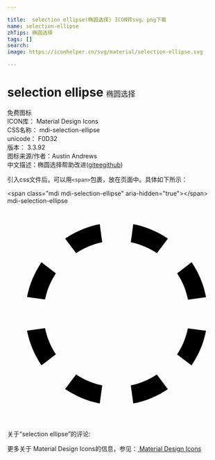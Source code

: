 ```yaml
---

title:  selection ellipse(椭圆选择) ICON转svg、png下载
name: selection-ellipse
zhTips: 椭圆选择
tags: []
search: 
image: https://iconhelper.cn/svg/material/selection-ellipse.svg

---
```


# selection ellipse  <small style="font-size: 60%;font-weight: 100">椭圆选择</small>


<div class="detail-page">
<p>
<span><span class="badge-success badge">免费图标</span> </span>
<br/>
<span>
ICON库：
<span class="badge-secondary badge">Material Design Icons</span> 
</span>
<br/>
<span>
CSS名称：
<span class="badge-secondary badge">mdi-selection-ellipse</span> 
</span>
<br/>
<span>
unicode：
<span class="badge-secondary badge">F0D32</span> 
<copy-btn content='F0D32' btn-title=""></copy-btn>
<copy-btn :content='String.fromCodePoint(parseInt("F0D32", 16))' btn-title="复制U"></copy-btn>
</span>
<br/>
<span>
版本：
<span class="badge-secondary badge">3.3.92</span> 
</span>
<br/>
<span>图标来源/作者：<span class="badge-light badge">Austin Andrews</span></span> 
<br/>
<span class="zh-detail">中文描述：<span class="badge-primary badge">椭圆选择</span><span class="help-link"><span>帮助改进</span>(<a href="https://gitee.com/liuwave/icon-helper/edit/master/json/material/selection-ellipse.json" target="_blank" rel="noopener noreferrer">gitee</a><a href="https://github.com/liuwave/icon-helper/edit/master/json/material/selection-ellipse.json" target="_blank" rel="noopener noreferrer">github</a></span>)</span><br/>
</p>
</div>
<div class="alert alert-dark">
  <i class="mdi mdi-selection-ellipse mdi-48px"></i>
  <i class="mdi mdi-selection-ellipse mdi-36px"></i>
  <i class="mdi mdi-selection-ellipse mdi-24px"></i>
  <i class="mdi mdi-selection-ellipse mdi-18px"></i>
</div>
<div>
  <p>引入css文件后，可以用<code>&lt;span&gt;</code>包裹，放在页面中。具体如下所示：    
  </p>
  <div class="alert alert-primary" style="font-size: 14px">
    &lt;span class="mdi mdi-selection-ellipse" aria-hidden="true"&gt;&lt;/span&gt;
    <copy-btn content='<span class="mdi mdi-selection-ellipse" aria-hidden="true"></span>'></copy-btn>
  </div>
  <div class="alert alert-secondary">
    <i class="mdi mdi-selection-ellipse"
    style="font-size: 24px"
    aria-hidden="true"></i> mdi-selection-ellipse
    <copy-btn content="mdi-selection-ellipse" btn-title="复制图标名称"></copy-btn>
  </div>
</div>
<div id="svg" class="svg-wrap">
<svg xmlns="http://www.w3.org/2000/svg" viewBox="0 0 24 24"><path d="M6.35,20.25L7.56,18.66C8.42,19.23 9.39,19.64 10.43,19.85L10.16,21.83C8.77,21.57 7.5,21 6.35,20.25M16.43,18.66L17.64,20.26C16.5,21.03 15.23,21.57 13.84,21.83L13.57,19.85C14.61,19.64 15.57,19.23 16.43,18.66M19.84,13.59L21.83,13.86C21.57,15.25 21,16.54 20.24,17.66L18.65,16.45C19.22,15.6 19.63,14.63 19.84,13.59M2.17,13.84L4.15,13.57C4.36,14.61 4.77,15.58 5.34,16.44L3.75,17.65C3,16.5 2.43,15.23 2.17,13.84M18.66,7.56L20.25,6.35C21.03,7.5 21.58,8.78 21.83,10.18L19.85,10.45C19.64,9.4 19.23,8.42 18.66,7.56M13.57,4.15L13.84,2.17C15.23,2.43 16.5,3 17.65,3.75L16.44,5.34C15.58,4.77 14.61,4.36 13.57,4.15M7.56,5.34L6.35,3.75C7.5,3 8.77,2.43 10.16,2.17L10.43,4.15C9.39,4.36 8.42,4.77 7.56,5.34M4.15,10.43L2.17,10.16C2.43,8.77 3,7.5 3.75,6.35L5.34,7.56C4.77,8.42 4.36,9.39 4.15,10.43Z" /></svg>
</div>
<detail full-name='mdi-selection-ellipse'></detail>
<div>
<p>关于“selection ellipse”的评论:</p>
</div>
<Vssue title="关于“selection ellipse”的评论" ></Vssue>    
<div><p>更多关于 Material Design Icons的信息，参见：<a target="_blank" href="https://iconhelper.cn/material.html"> Material Design Icons</a>
</p></div>
